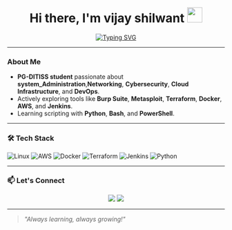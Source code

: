 <h1 align="center">Hi there, I'm vijay shilwant <img src="https://media.giphy.com/media/hvRJCLFzcasrR4ia7z/giphy.gif" width="35"></h1>

<p align="center">
  <a href="https://github.com/007vijay">
    <img src="https://readme-typing-svg.herokuapp.com?font=Fira+Code&size=22&duration=3000&pause=1000&center=true&width=500&lines=Cybersecurity+%7C+DevOps+%7C+Cloud+%7C+Automation;Always+learning+new+things+in+Tech!" alt="Typing SVG" />
  </a>
</p>

---

### About Me

- **PG-DITISS student** passionate about **system_Administration**,**Networking**, **Cybersecurity**, **Cloud Infrastructure**, and **DevOps**.
- Actively exploring tools like **Burp Suite**, **Metasploit**, **Terraform**, **Docker**, **AWS**, and **Jenkins**.
- Learning scripting with **Python**, **Bash**, and **PowerShell**.

---

### 🛠️ Tech Stack

![Linux](https://img.shields.io/badge/Linux-FCC624?style=flat-square&logo=linux&logoColor=black)
![AWS](https://img.shields.io/badge/AWS-232F3E?style=flat-square&logo=amazon-aws)
![Docker](https://img.shields.io/badge/Docker-2496ED?style=flat-square&logo=docker&logoColor=white)
![Terraform](https://img.shields.io/badge/Terraform-7B42BC?style=flat-square&logo=terraform)
![Jenkins](https://img.shields.io/badge/Jenkins-D24939?style=flat-square&logo=jenkins&logoColor=white)
![Python](https://img.shields.io/badge/Python-3776AB?style=flat-square&logo=python&logoColor=white)

---

### 📫 Let's Connect

<p align="center">
  <a href="https://www.linkedin.com/in/vijay-shilwant-518334152?utm_source=share&utm_campaign=share_via&utm_content=profile&utm_medium=android_app"><img src="https://img.shields.io/badge/LinkedIn-0077B5?style=for-the-badge&logo=linkedin&logoColor=white"/></a>
  <a href="mailto:Shilwantvijay123@gmail.com"><img src="https://img.shields.io/badge/Email-D14836?style=for-the-badge&logo=gmail&logoColor=white"/></a>
</p>

---

> *"Always learning, always growing!"*
